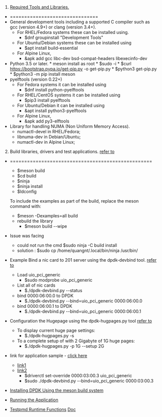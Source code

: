 
1. [Required Tools and Libraries.](https://doc.dpdk.org/guides/linux_gsg/sys_reqs.html#compilation-of-the-dpdk)
* ===============================
* General development tools including a supported C compiler such as gcc (version 4.9+) or clang (version 3.4+).
    * For RHEL/Fedora systems these can be installed using.
        * $dnf groupinstall "Development Tools"
    * For Ubuntu/Debian systems these can be installed using
        * $apt install build-essential
    * For Alpine Linux,
        * &apk add gcc libc-dev bsd-compat-headers libexecinfo-dev
* Python 3.5 or later.
      * meson install as root
      * $sudo -i
      * $curl https://bootstrap.pypa.io/get-pip.py -o get-pip.py
      * $python3 get-pip.py
      * $python3 -m pip install meson
* pyelftools (version 0.22+)
    * For Fedora systems it can be installed using 
        * $dnf install python-pyelftools
    * For RHEL/CentOS systems it can be installed using 
        * $pip3 install pyelftools
    * For Ubuntu/Debian it can be installed using 
        * &apt install python3-pyelftools
    * For Alpine Linux, 
        * &apk add py3-elftools
* Library for handling NUMA (Non Uniform Memory Access).
    * numactl-devel in RHEL/Fedora;
    * libnuma-dev in Debian/Ubuntu;
    * numactl-dev in Alpine Linux;
2. Build libraries, drivers and test applications. [refer to](https://doc.dpdk.org/guides/linux_gsg/build_dpdk.html)
* ==================================================
    * $meson build
    * $cd build
    * $ninja
    * $ninja install
    * $ldconfig 

    To include the examples as part of the build, replace the meson command with:
    * $meson -Dexamples=all build
    * rebuild the library
        * $meson build --wipe

* Issue was facing
    * could not run the cmd $sudo ninja -C build install
    * solution : $sudo cp /home/quangnt/.local/bin/ninja /usr/bin/

* Example Bind a nic card to 201 server using the dpdk-devbind tool. [refer to](http://doc.dpdk.org/guides/linux_gsg/linux_drivers.html)
    * Load uio_pci_generic
        * $sudo modprobe uio_pci_generic
    * List all of nic cards
        * $./dpdk-devbind.py --status
    * bind 0000:06:00.0 to DPDK
        * $./dpdk-devbind.py --bind=uio_pci_generic 0000:06:00.0
     * bind 0000:06:00.1 to DPDK
        * $./dpdk-devbind.py --bind=uio_pci_generic 0000:06:00.1

* Configuration the Hugepage using the dpdk-hugpages.py tool [refer to](http://doc.dpdk.org/guides/tools/hugepages.html)
    * To display current huge page settings:
        * $./dpdk-hugpages.py -s
    * To a complete setup of with 2 Gigabyte of 1G huge pages:
        * $./dpdk-hugpages.py -p 1G --setup 2G

* link for application sample - [click here](https://github.com/czivar/ruru)
    * [link1](https://docs.openvswitch.org/en/latest/intro/install/dpdk/)
    * [link2](https://docs.openvswitch.org/en/latest/topics/dpdk/phy/)
        * $driverctl set-override 0000:03:00.3 uio_pci_generic
        * $sudo ./dpdk-devbind.py --bind=uio_pci_generic 0000:03:00.3

* [Installing DPDK Using the meson build system](https://doc.dpdk.org/guides/prog_guide/build-sdk-meson.html)
* [Running the Application](https://doc.dpdk.org/guides/testpmd_app_ug/run_app.html)
* [Testpmd Runtime Functions](https://doc.dpdk.org/guides/testpmd_app_ug/testpmd_funcs.html) [Doc](https://www.intel.com/content/dam/www/public/us/en/documents/guides/dpdk-testpmd-application-user-guide.pdf)
